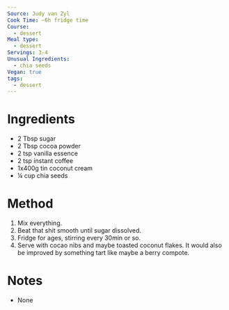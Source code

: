 ```yaml
---
Source: Judy van Zyl
Cook Time: ~6h fridge time
Course:
  - dessert
Meal type:
  - dessert
Servings: 3-4
Unusual Ingredients:
  - chia seeds
Vegan: true
tags:
  - dessert
---
```

# Ingredients

- 2 Tbsp sugar
- 2 Tbsp cocoa powder
- 2 tsp vanilla essence
- 2 tsp instant coffee
- 1x400g tin coconut cream
- ¼ cup chia seeds

# Method

1. Mix everything.
2. Beat that shit smooth until sugar dissolved.
3. Fridge for ages, stirring every 30min or so.
4. Serve with cocao nibs and maybe toasted coconut flakes. It would also be improved by something tart like maybe a berry compote.

# Notes

- None